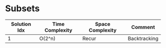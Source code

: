 # Subsets

| Solution Idx | Time Complexity | Space Complexity | Comment      |
| ------------ | --------------- | ---------------- | ------------ |
| 1            | O(2^n)          | Recur            | Backtracking |
